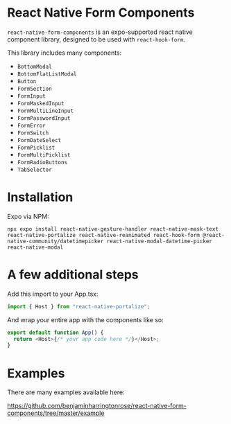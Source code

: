 # **React Native Form Components**

`react-native-form-components` is an expo-supported react native component library, designed to be used with `react-hook-form`.

This library includes many components:

- `BottomModal`
- `BottomFlatListModal`
- `Button`
- `FormSection`
- `FormInput`
- `FormMaskedInput`
- `FormMultiLineInput`
- `FormPasswordInput`
- `FormError`
- `FormSwitch`
- `FormDateSelect`
- `FormPicklist`
- `FormMultiPicklist`
- `FormRadioButtons`
- `TabSelector`

# **Installation**

Expo via NPM:

`npx expo install react-native-gesture-handler react-native-mask-text react-native-portalize react-native-reanimated react-hook-form @react-native-community/datetimepicker react-native-modal-datetime-picker react-native-modal`

# **A few additional steps**

Add this import to your App.tsx:

```ts
import { Host } from "react-native-portalize";
```

And wrap your entire app with the components like so:

```ts
export default function App() {
  return <Host>{/* your app code here */}</Host>;
}
```

# **Examples**

There are many examples available here:

https://github.com/benjaminharringtonrose/react-native-form-components/tree/master/example
